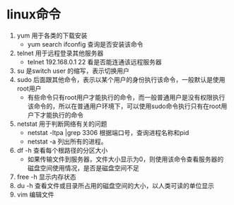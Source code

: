 # linux命令

  1. yum 用于各类的下载安装
     - yum search ifconfig 查询是否安装该命令
  2. telnet 用于远程登录其他服务器
     - telnet 192.168.0.1 22 看是否能连通该远程服务器
  3. su 是switch user 的缩写，表示切换用户
  4. sudo 后面跟其他命令，表示以某个用户的身份执行该命令，一般默认是使用root用户
     - 有些命令只有root用户才能执行的命令，而一般普通用户是没有权限执行该命令的，所以在普通用户环境下，可以使用sudo命令执行只有在root用户下才能执行的命令
  5. netstat 用于判断网络有关的问题
     - netstat -ltpa |grep 3306 根据端口号，查询进程名称和pid
     - netstat -a 列出所有的进程。
  6. df -h 查看每个根路径的分区大小
     - 如果传输文件到服务器，文件大小显示为0，则使用该命令查看服务器的磁盘空间使用情况，是否是磁盘空间不足
  7. free -h 显示内存状态
  8. du -h 查看文件或目录所占用的磁盘空间的大小，以人类可读的单位显示
  9. vim 编辑文件
